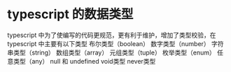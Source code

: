 # typescript 的数据类型
typescript 中为了使编写的代码更规范，更有利于维护，增加了类型校验，在 typescript 中主要有以下类型
    布尔类型（boolean）
    数字类型（number）
    字符串类型（string）
    数组类型（array）
    元组类型（tuple）
    枚举类型（enum）
    任意类型（any）
    null 和 undefined
    void类型
    never类型

